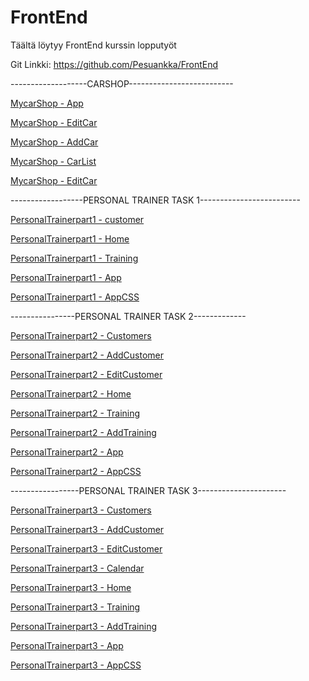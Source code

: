 # FrontEnd
Täältä löytyy FrontEnd kurssin lopputyöt

Git Linkki: https://github.com/Pesuankka/FrontEnd


-------------------CARSHOP--------------------------

[MycarShop - App](/carshop/src/App.js)

[MycarShop - EditCar](/carshop/src/App.css)

[MycarShop - AddCar](/carshop/src/components/AddCar.js)

[MycarShop - CarList](/carshop/src/components/CarList.js)

[MycarShop - EditCar](/carshop/src/components/EditCar.js)


------------------PERSONAL TRAINER TASK 1-------------------------

[PersonalTrainerpart1 - customer](/personaltrainer/src/components/customers.js)

[PersonalTrainerpart1 - Home](/personaltrainer/src/components/home.js)

[PersonalTrainerpart1 - Training](/personaltrainer/src/components/training.js)

[PersonalTrainerpart1 - App](/personaltrainer/src/App.js)

[PersonalTrainerpart1 - AppCSS](/personaltrainer/src/App.css)

----------------PERSONAL TRAINER TASK 2-------------

[PersonalTrainerpart2 - Customers](/personaltrainerPart2/src/components/Customers.js)

[PersonalTrainerpart2 - AddCustomer](/personaltrainerPart2/src/components/AddCustomer.js)

[PersonalTrainerpart2 - EditCustomer](/personaltrainerPart2/src/components/EditCustomer.js)

[PersonalTrainerpart2 - Home](/personaltrainerPart2/src/components/Home.js)

[PersonalTrainerpart2 - Training](/personaltrainerPart2/src/components/Training.js)

[PersonalTrainerpart2 - AddTraining](/personaltrainerPart2/src/components/AddTraining.js)

[PersonalTrainerpart2 - App](/personaltrainerPart2/src/App.js)

[PersonalTrainerpart2 - AppCSS](/personaltrainerPart2/src/App.css)

-----------------PERSONAL TRAINER TASK 3----------------------

[PersonalTrainerpart3 - Customers](/personaltrainerPart3/src/components/Customers.js)

[PersonalTrainerpart3 - AddCustomer](/personaltrainerPart3/src/components/AddCustomer.js)

[PersonalTrainerpart3 - EditCustomer](/personaltrainerPart3/src/components/EditCustomer.js)

[PersonalTrainerpart3 - Calendar](/personaltrainerPart3/src/components/Calendar.js)

[PersonalTrainerpart3 - Home](/personaltrainerPart3/src/components/Home.js)

[PersonalTrainerpart3 - Training](/personaltrainerPart3/src/components/Training.js)

[PersonalTrainerpart3 - AddTraining](/personaltrainerPart3/src/components/AddTraining.js)

[PersonalTrainerpart3 - App](/personaltrainerPart3/src/App.js)

[PersonalTrainerpart3 - AppCSS](/personaltrainerPart3/src/App.css)


